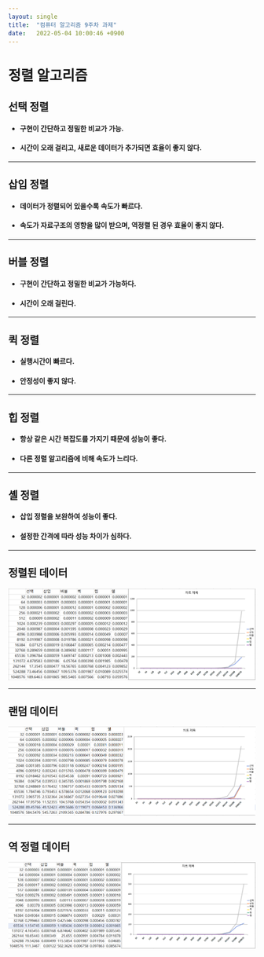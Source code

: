 ```yaml
---
layout: single
title:  "컴퓨터 알고리즘 9주차 과제"
date:   2022-05-04 10:00:46 +0900
---
```

#  정렬 알고리즘
## 선택 정렬
* #### 구현이 간단하고 정밀한 비교가 가능.
* #### 시간이 오래 걸리고, 새로운 데이터가 추가되면 효율이 좋지 않다.
---
## 삽입 정렬
* #### 데이터가 정렬되어 있을수록 속도가 빠르다.
* #### 속도가 자료구조의 영향을 많이 받으며, 역정렬 된 경우 효율이 좋지 않다.
---
## 버블 정렬
* #### 구현이 간단하고 정밀한 비교가 가능하다.
* #### 시간이 오래 걸린다.
---
## 퀵 정렬
* #### 실행시간이 빠르다.
* #### 안정성이 좋지 않다.
---
## 힙 정렬
* #### 항상 같은 시간 복잡도를 가지기 때문에 성능이 좋다.
* #### 다른 정렬 알고리즘에 비해 속도가 느리다.
---
## 셸 정렬
* #### 삽입 정렬을 보완하여 성능이 좋다.
* #### 설정한 간격에 따라 성능 차이가 심하다. 
---
## 정렬된 데이터
![정렬데이터](https://github.com/DongHyeonKim0803/CPU_Algorithm/blob/main/%EC%A0%95%EB%A0%AC%EB%8D%B0%EC%9D%B4%ED%84%B0.png)

---
## 랜덤 데이터
![랜덤데이터](https://github.com/DongHyeonKim0803/CPU_Algorithm/blob/main/%EB%9E%9C%EB%8D%A4%EB%8D%B0%EC%9D%B4%ED%84%B0.png)

---
## 역 정렬 데이터
![역정렬데이터](https://github.com/DongHyeonKim0803/CPU_Algorithm/blob/main/%EC%97%AD%EC%A0%95%EB%A0%AC%EB%8D%B0%EC%9D%B4%ED%84%B0.png)